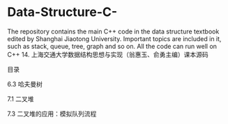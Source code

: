 # Data-Structure-C-
The repository contains the main C++ code in the data structure textbook edited by Shanghai Jiaotong University.  Important topics are included in it, such as stack, queue, tree, graph and so on. All the code can run well on C++ 14. 
上海交通大学数据结构思想与实现（翁惠玉、俞勇主编）课本源码

目录

6.3 哈夫曼树

7.1 二叉堆

7.3 二叉堆的应用：模拟队列流程
